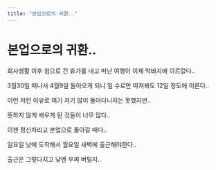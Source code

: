 ```yaml
---
title: "본업으로의 귀환.."
---
```

# 본업으로의 귀환..

회사생활 이후 첨으로 긴 휴가를 내고 떠난 여행이 이제 막바지에 이르렀다..

3월30일 떠나서 4월9일 돌아오게 되니 일 수로만 따져봐도 12일 정도에 이른다..

이런 저런 이유로 여기 저기 많이 돌아다니지는 못했지만..

뜻하지 않게 배우게 된 것들이 너무 많다..

이젠 정신차리고 본업으로 돌아갈 때다..

일요일 낮에 도착해서 월요일 새벽에 출근해야한다..

출근은 그렇다치고 낮엔 우찌 버틸지..


